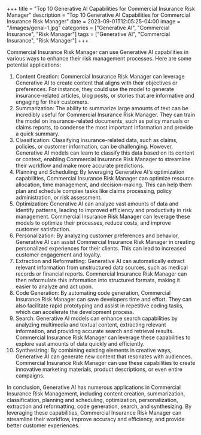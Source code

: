 +++
title = "Top 10 Generative AI Capabilities for Commercial Insurance Risk Manager"
description = "Top 10 Generative AI Capabilities for Commercial Insurance Risk Manager"
date = 2023-09-01T12:05:25-04:00
image = "/images/genai-1.jpg"
categories = ["Generative AI", "Commercial Insurance", "Risk Manager"]
tags = ["Generative AI", "Commercial Insurance", "Risk Manager"]
+++

Commercial Insurance Risk Manager can use Generative AI capabilities in various ways to enhance their risk management processes. Here are some potential applications:

1. Content Creation: Commercial Insurance Risk Manager can leverage Generative AI to create content that aligns with their objectives or preferences. For instance, they could use the model to generate insurance-related articles, blog posts, or stories that are informative and engaging for their customers.
2. Summarization: The ability to summarize large amounts of text can be incredibly useful for Commercial Insurance Risk Manager. They can train the model on insurance-related documents, such as policy manuals or claims reports, to condense the most important information and provide a quick summary.
3. Classification: Classifying insurance-related data, such as claims, policies, or customer information, can be challenging. However, Generative AI models can learn to classify this data based on its content or context, enabling Commercial Insurance Risk Manager to streamline their workflow and make more accurate predictions.
4. Planning and Scheduling: By leveraging Generative AI's optimization capabilities, Commercial Insurance Risk Manager can optimize resource allocation, time management, and decision-making. This can help them plan and schedule complex tasks like claims processing, policy administration, or risk assessment.
5. Optimization: Generative AI can analyze vast amounts of data and identify patterns, leading to improved efficiency and productivity in risk management. Commercial Insurance Risk Manager can leverage these models to optimize their processes, reduce costs, and improve customer satisfaction.
6. Personalization: By analyzing customer preferences and behavior, Generative AI can assist Commercial Insurance Risk Manager in creating personalized experiences for their clients. This can lead to increased customer engagement and loyalty.
7. Extraction and Reformatting: Generative AI can automatically extract relevant information from unstructured data sources, such as medical records or financial reports. Commercial Insurance Risk Manager can then reformulate this information into structured formats, making it easier to analyze and act upon.
8. Code Generation: By automating code generation, Commercial Insurance Risk Manager can save developers time and effort. They can also facilitate rapid prototyping and assist in repetitive coding tasks, which can accelerate the development process.
9. Search: Generative AI models can enhance search capabilities by analyzing multimedia and textual content, extracting relevant information, and providing accurate search and retrieval results. Commercial Insurance Risk Manager can leverage these capabilities to explore vast amounts of data quickly and efficiently.
10. Synthesizing: By combining existing elements in creative ways, Generative AI can generate new content that resonates with audiences. Commercial Insurance Risk Manager can use these capabilities to create innovative marketing materials, product descriptions, or even entire campaigns.

In conclusion, Generative AI has numerous applications in Commercial Insurance Risk Management, including content creation, summarization, classification, planning and scheduling, optimization, personalization, extraction and reformatting, code generation, search, and synthesizing. By leveraging these capabilities, Commercial Insurance Risk Manager can streamline their workflow, improve accuracy and efficiency, and provide better customer experiences.